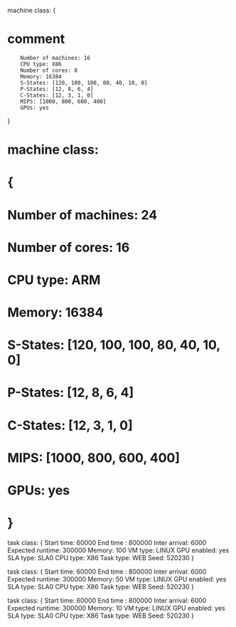 machine class:
{
# comment
        Number of machines: 16
        CPU type: X86
        Number of cores: 8
        Memory: 16384
        S-States: [120, 100, 100, 80, 40, 10, 0]
        P-States: [12, 8, 6, 4]
        C-States: [12, 3, 1, 0]
        MIPS: [1000, 800, 600, 400]
        GPUs: yes
}


# machine class:
# {
#         Number of machines: 24
#         Number of cores: 16
#         CPU type: ARM
#         Memory: 16384
#         S-States: [120, 100, 100, 80, 40, 10, 0]
#         P-States: [12, 8, 6, 4]
#         C-States: [12, 3, 1, 0]
#         MIPS: [1000, 800, 600, 400]
#         GPUs: yes
# }


task class:
{
        Start time: 60000
        End time : 800000
        Inter arrival: 6000
        Expected runtime: 300000
        Memory: 100
        VM type: LINUX
        GPU enabled: yes
        SLA type: SLA0
        CPU type: X86
        Task type: WEB
        Seed: 520230
}

task class:
{
        Start time: 60000
        End time : 800000
        Inter arrival: 6000
        Expected runtime: 300000
        Memory: 50
        VM type: LINUX
        GPU enabled: yes
        SLA type: SLA0
        CPU type: X86
        Task type: WEB
        Seed: 520230
}



task class:
{
        Start time: 60000
        End time : 800000
        Inter arrival: 6000
        Expected runtime: 300000
        Memory: 10
        VM type: LINUX
        GPU enabled: yes
        SLA type: SLA0
        CPU type: X86
        Task type: WEB
        Seed: 520230
}



